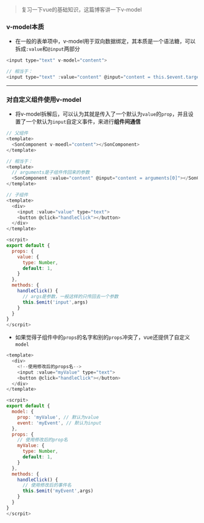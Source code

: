 > 复习一下vue的基础知识，这篇博客讲一下v-model



### v-model本质

* 在一般的表单项中，v-model用于双向数据绑定，其本质是一个语法糖，可以拆成`:value`和`@input`两部分

```js
<input type="text" v-model="content">

// 相当于：
<input type="text" :value="content" @input="content = this.$event.target.value">
```

---

### 对自定义组件使用v-model

* 将v-model拆解后，可以认为其就是传入了一个默认为`value`的`prop`，并且设置了一个默认为`input`自定义事件，来进行**组件间通信**

```js
// 父组件
<template>
  <SonComponent v-moedl="content"></SonComponent>
</template>

// 相当于：
<template>
  // arguments是子组件传回来的参数
  <SonComponent :value="content" @input="content = arguments[0]"></SonComponent>
</template>
```

```js
// 子组件
<template>
  <div>
    <input :value="value" type="text">
    <button @click="handleClick"></button>
  </div>
</template>

<scrpit>
export default {
  props: {
    value: {
      type: Number,
      default: 1, 
    }
  },
  methods: {
    handleClick() {
      // args是参数，一般这样的只传回去一个参数 
      this.$emit('input',args)
    }
  }
}
</scrpit>
```

* 如果觉得子组件中的`props`的名字和别的`props`冲突了，vue还提供了自定义`model`

```js
<template>
  <div>
    <!--使用修改后的props名--> 
    <input :value="myValue" type="text">
    <button @click="handleClick"></button>
  </div>
</template>

<scrpit>
export default {
  model: {
    prop: 'myValue', // 默认为value
    event: 'myEvent', // 默认为input
  },
  props: {
    // 使用修改后的prop名
    myValue: {
      type: Number,
      default: 1, 
    }
  },
  methods: {
    handleClick() {
      // 使用修改后的事件名
      this.$emit('myEvent',args)
    }
  }
}
</scrpit>
```
